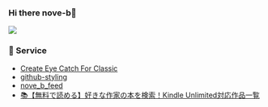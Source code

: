 ### Hi there nove-b👋

![](https://github-profile-summary-cards.vercel.app/api/cards/profile-details?username=nove-b&theme=github)

### 🚀 Service

- [Create Eye Catch For Classic](https://wordpress.org/plugins/create-eye-catch-for-classic/)
- [github-styling](https://github.com/nove-b/github-styling)
- [nove_b_feed](https://social.nove-b.dev/@nove_b_feed)
- [📚【無料で読める】好きな作家の本を検索！Kindle Unlimited対応作品一覧](https://kindle-unlimited-search.nove-b.dev/)
